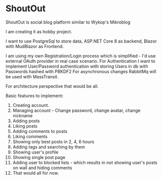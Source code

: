 # ShoutOut
ShoutOut is social blog platform similar to Wykop's Mikroblog

I am creating it as hobby project.

I want to use PostgreSql to store data, ASP.NET Core 8 as backend, Blazor with MudBlazor as Frontend.

I am using my own Registration/Login process which is simplified - I'd use external OAuth provider in real case scenario.
For Authentication I want to implement User/Password authentication with storing Users in db with Passwords hashed with PBKDF2
For asynchronous changes RabbitMq will be used with MassTransit.

For architecture perspective that would be all.

Basic features to implement:

1. Creating account.
2. Managing account - Change password, change avatar, change nickname 
3. Adding posts
4. Liking posts
5. Adding comments to posts
6. Liking comments
7. Showing only best posts in 2, 4, 6 hours
8. Adding tags and searching by them
9. Showing user's profile
10. Showing single post page
11. Adding user to blocked lists - which results in not showing user's posts on wall and hiding comments
12. That would all for now.
